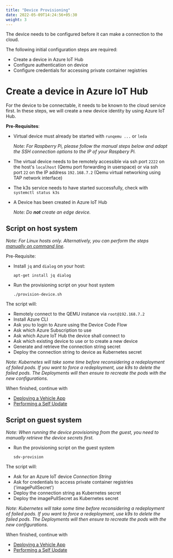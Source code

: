 ```yaml
---
title: "Device Provisioning"
date: 2022-05-09T14:24:56+05:30
weight: 3
---
```


The device needs to be configured before it can make a connection to the cloud.

The following initial configuration steps are required:
- Create a device in Azure IoT Hub
- Configure authentication on device
- Configure credentials for accessing private container registries

# Create a device in Azure IoT Hub

For the device to be connectable, it needs to be known to the cloud service first. In these steps, we will create a new device identity by using Azure IoT Hub.

**Pre-Requisites**:
- Virtual device must already be started with `runqemu ...` or `leda`
  
  *Note: For Raspberry Pi, please follow the manual steps below and adapt the SSH connection options to the IP of your Raspbery Pi.*
- The virtual device needs to be remotely accessible via ssh port `2222` on the host's `localhost` (Qemu port forwarding in userspace)
  or via ssh port `22` on the IP address `192.168.7.2` (Qemu virtual networking using TAP network interface)
- The k3s service needs to have started successfully, check with `systemctl status k3s`
- A Device has been created in Azure IoT Hub

  *Note: Do **not** create an *edge* device.*

## Script on host system

*Note: For Linux hosts only. Alternatively, you can perform the steps [manually on command line](/docs/device-provisioning/manual-provisioning/).*

Pre-Requisite:
- Install `jq` and `dialog` on your host: 

      apt-get install jq dialog

- Run the provisioning script on your host system

      ./provision-device.sh


The script will:
- Remotely connect to the QEMU instance via `root@192.168.7.2`
- Install Azure CLI
- Ask you to login to Azure using the Device Code Flow
- Ask which Azure Subscription to use
- Ask which Azure IoT Hub the device shall connect to
- Ask which existing device to use or to create a new device
- Generate and retrieve the connection string secret
- Deploy the connection string to device as Kubernetes secret

*Note: Kubernetes will take some time before reconsidering a redeployment of failed pods. If you want to force a redeployment, use k9s to delete the failed pods. The Deployments will then ensure to recreate the pods with the new configurations.*

When finished, continue with
- [Deploying a Vehicle App](/docs/app-deployment/)
- [Performing a Self Update](/docs/device-provisioning/self-update/self-update-tutorial/)

## Script on guest system

*Note: When running the device provisioning from the guest, you need to manually retrieve the device secrets first.*

- Run the provisioning script on the guest system

      sdv-provision

The script will:
- Ask for an Azure IoT device *Connection String*
- Ask for credentials to access private container registries ('imagePullSecret')
- Deploy the connection string as Kubernetes secret
- Deploy the imagePullSecret as Kubernetes secret

*Note: Kubernetes will take some time before reconsidering a redeployment of failed pods. If you want to force a redeployment, use k9s to delete the failed pods. The Deployments will then ensure to recreate the pods with the new configurations.*

When finished, continue with
- [Deploying a Vehicle App](/docs/app-deployment/)
- [Performing a Self Update](/docs/device-provisioning/self-update/self-update-tutorial/)

